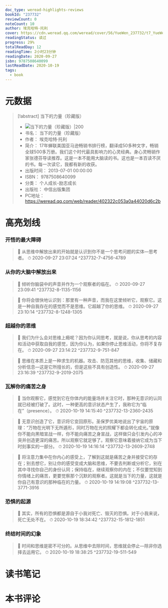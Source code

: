 ```yaml
---
doc_type: weread-highlights-reviews
bookId: "237732"
reviewCount: 0
noteCount: 10
author: 埃克哈特·托利
cover: https://cdn.weread.qq.com/weread/cover/56/YueWen_237732/t7_YueWen_237732.jpg
readingStatus: 读过
progress: 29%
totalReadDay: 12
readingTime: 2小时23分钟
readingDate: 2020-09-27
isbn: 9787508640099
lastReadDate: 2020-10-19
tags:
  - book
---
```

# 元数据
> [!abstract] 当下的力量（珍藏版）
> - ![ 当下的力量（珍藏版）|200](https://cdn.weread.qq.com/weread/cover/56/YueWen_237732/t7_YueWen_237732.jpg)
> - 书名： 当下的力量（珍藏版）
> - 作者： 埃克哈特·托利
> - 简介： 17年蝉联美国亚马逊畅销书排行榜，翻译成50多种文字，畅销全球500多万册。我们这个时代最具影响力的心灵经典。身心灵畅销作家张德芬导读推荐。这是一本不能用大脑读的书。这也是一本百读不厌的书。每一次读它，我都有新的收获。
> - 出版时间： 2013-07-01 00:00:00
> - ISBN： 9787508640099
> - 分类： 个人成长-励志成长
> - 出版社： 中信出版集团
> - PC地址：https://weread.qq.com/web/reader/402322c053a0a44020d6c2b

# 高亮划线

### 开悟的最大障碍

> 📌 从思维中解放出来的开始就是认识到你不是一个思考问题的实体—思考者。 
> ⏱ 2020-09-27 23:07:24 ^237732-7-4756-4789

### 从你的大脑中解放出来

> 📌 倾听你脑袋中的声音并作为一个观察者的临在。 
> ⏱ 2020-09-27 23:09:41 ^237732-8-1135-1156

> 📌 你将会很快地认识到：那里有一种声音，而我在这里倾听它，观察它。这是一种自我存在的感觉而不是思维。它超越了你的思维。 
> ⏱ 2020-09-27 23:10:14 ^237732-8-1248-1305

### 超越你的思维

> 📌 我们为什么会对思维上瘾呢？因为你认同思考，就是说，你从思考的内容和活动中获取自我的感觉，因为你认为，如果你停止思维活动，你将不复存在。 
> ⏱ 2020-09-27 23:14:22 ^237732-9-751-847

> 📌 思维在本质上是一种求生的机器。攻击、防范其他的思维，收集、储藏和分析信息—这是它所擅长的，但是这些不具有创造性。 
> ⏱ 2020-09-27 23:16:39 ^237732-9-2019-2075

### 瓦解你的痛苦之身

> 📌 当你观察它，感觉到它在你体内的能量场并关注它时，那种无意识的认同就已经被打破了。这时，一种更高的意识状态产生了，我称它为“临在”（presence）。 
> ⏱ 2020-10-19 14:15:40 ^237732-13-2360-2435

> 📌 无意识创造了它，意识将它变回原形。圣保罗优美地说出了宇宙的原理：“万物在光明下无所遁形，同时万物在光的照耀下都会转化成光。”就像你不能向黑暗宣战一样，你不能向痛苦之身宣战，这样做只会引发内心的冲突并创造更深的痛苦。所以观察它就足够了。观察它意味着接纳它成为当下时刻事实的一部分。 
> ⏱ 2020-10-19 14:16:14 ^237732-13-2609-2748

> 📌 将注意力集中在你内心的感受上，了解到这就是痛苦之身并接受它的存在；别去想它，别让你的感受变成大脑和思维，不要去判断或分析它，别在其中寻找你自己的身份认同；保持临在，继续观察你的内在；不仅要觉知到你情绪上的痛苦，更要觉察那个沉默的观察者。这就是当下的力量，这就是你自己有意识的那种临在的力量。 
> ⏱ 2020-10-19 14:19:08 ^237732-13-3771-3916

### 恐惧的起源

> 📌 其实，所有的恐惧都是源自于小我对死亡、毁灭的恐惧。对于小我来说，死亡无处不在。 
> ⏱ 2020-10-19 18:34:42 ^237732-15-1812-1851

### 终结时间的幻象

> 📌 时间和思维是密不可分的。从思维中去除时间，思维就会停止—除非你选择去运用它。 
> ⏱ 2020-10-19 18:38:25 ^237732-19-511-549

# 读书笔记

# 本书评论

